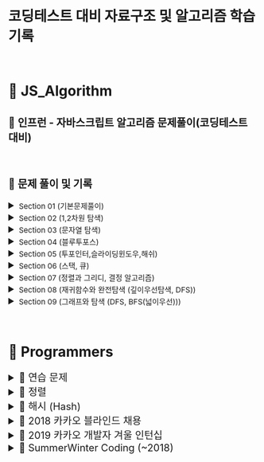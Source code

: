 # 코딩테스트 대비 자료구조 및 알고리즘 학습 기록

<br>

# 📂 JS_Algorithm

## 🏫 인프런 - 자바스크립트 알고리즘 문제풀이(코딩테스트 대비)

<br>

## 📒 문제 풀이 및 기록

<details>
<summary style="font-size: 20px"> <span style="font-size: 15px">Section 01 (기본문제풀이) </span> </summary>
<div markdown="1">

| <p style="font-size: 15px"> No </p> | <p style="font-size: 15px"> 문제 </p>                                                      | <a href="https://velog.io/@arthur/series/Algorithm" style="font-style: italic; font-size: 15px">Velog</a></p>                                                          |
| :---------------------------------- | :----------------------------------------------------------------------------------------- | :--------------------------------------------------------------------------------------------------------------------------------------------------------------------- |
| 1                                   | [세 수 중 최솟값](./JS_Algorithm/Class/Section01/1.세수중최솟값_문제.html)                 | <a href="https://velog.io/@arthur/JSAlgorithm-9of9u4c7" style="font-style: italic">Link</a></p>                                                                        |
| 2                                   | [삼각형 판별하기](./JS_Algorithm/Class/Section01/2.삼각형판별하기_문제.html)               | <a href="https://velog.io/@arthur/1-2.-%EC%82%BC%EA%B0%81%ED%98%95-%ED%8C%90%EB%B3%84%ED%95%98%EA%B8%B0" style="font-style: italic">Link</a></p>                       |
| 3                                   | [연필 개수](./JS_Algorithm/Class/Section01/3.연필개수_문제.html)                           | <a href="https://velog.io/@arthur/1-3.-%EC%97%B0%ED%95%84-%EA%B0%9C%EC%88%98" style="font-style: italic">Link</a></p>                                                  |
| 4                                   | [1부터 N까지 합 출력하기](./JS_Algorithm/Class/Section01/4.1부터N까지합출력하기_문제.html) | <a href="https://velog.io/@arthur/1-4.-1%EB%B6%80%ED%84%B0-N%EA%B9%8C%EC%A7%80-%ED%95%A9-%EC%B6%9C%EB%A0%A5%ED%95%98%EA%B8%B0" style="font-style: italic">Link</a></p> |
| 5                                   | [최솟값 구하기](./JS_Algorithm/Class/Section01/5.최솟값구하기_문제.html)                   | <a href="https://velog.io/@arthur/1-5.-%EC%B5%9C%EC%86%9F%EA%B0%92-%EA%B5%AC%ED%95%98%EA%B8%B0" style="font-style: italic">Link</a></p>                                |
| 6                                   | [홀수](./JS_Algorithm/Class/Section01/6.홀수_문제.html)                                    | <a href="https://velog.io/@arthur/1-6.-%ED%99%80%EC%88%98" style="font-style: italic">Link</a></p>                                                                     |
| 7                                   | [10부제](./JS_Algorithm/Class/Section01/7.10부제_문제.html)                                | <a href="https://velog.io/@arthur/1-7.-10%EB%B6%80%EC%A0%9C" style="font-style: italic">Link</a></p>                                                                   |
| 8                                   | [일곱 난쟁이](./JS_Algorithm/Class/Section01/8.일곱난쟁이_문제.html)                       | <a href="https://velog.io/@arthur/1-8.-%EC%9D%BC%EA%B3%B1-%EB%82%9C%EC%9F%81%EC%9D%B4" style="font-style: italic">Link</a></p>                                         |
| 9                                   | [A를 #으로](./JS_Algorithm/Class/Section01/9.A를샾으로_문제.html)                          | <a href="https://velog.io/@arthur/1-9.-A%EB%A5%BC-%EC%9C%BC%EB%A1%9C" style="font-style: italic">Link</a></p>                                                          |
| 10                                  | [문자 찾기](<./JS_Algorithm/Class/Section01/10.문자찾기_문제(내장함수).html>)              | <a href="https://velog.io/@arthur/1-10.-%EB%AC%B8%EC%9E%90-%EC%B0%BE%EA%B8%B0" style="font-style: italic">Link</a></p>                                                 |
| 11                                  | [대문자 찾기](./JS_Algorithm/Class/Section01/11.대문자찾기_문제.html)                      | <a href="https://velog.io/@arthur/1-10.-%EB%8C%80%EB%AC%B8%EC%9E%90-%EC%B0%BE%EA%B8%B0" style="font-style: italic">Link</a></p>                                        |
| 12                                  | [대문자로 통일](./JS_Algorithm/Class/Section01/12.대문자로통일_문제.html)                  | <a href="https://velog.io/@arthur/1-12.-%EB%8C%80%EB%AC%B8%EC%9E%90%EB%A1%9C-%ED%86%B5%EC%9D%BC" style="font-style: italic">Link</a></p>                               |
| 13                                  | [대소문자 변환](./JS_Algorithm/Class/Section01/13.대소문자변환_문제.html)                  | <a href="https://velog.io/@arthur/1-13.-%EB%8C%80%EC%86%8C%EB%AC%B8%EC%9E%90-%EB%B3%80%ED%99%98" style="font-style: italic">Link</a></p>                               |
| 14                                  | [가장 긴 문자열](./JS_Algorithm/Class/Section01/14.가장긴문자열_문제.html)                 | <a href="https://velog.io/@arthur/1-14.-%EA%B0%80%EC%9E%A5-%EA%B8%B4-%EB%AC%B8%EC%9E%90%EC%97%B4" style="font-style: italic">Link</a></p>                              |
| 15                                  | [가운데 문자 출력](./JS_Algorithm/Class/Section01/15.가운데문자출력_문제.html)             | <a href="https://velog.io/@arthur/1-15.-%EA%B0%80%EC%9A%B4%EB%8D%B0-%EB%AC%B8%EC%9E%90-%EC%B6%9C%EB%A0%A5" style="font-style: italic">Link</a></p>                     |
| 16                                  | [중복문자제거](<./JS_Algorithm/Class/Section01/16.중복문자제거_문제(세트활용).html>)<br>   | <a href="https://velog.io/@arthur/1-16.-%EC%A4%91%EB%B3%B5%EB%AC%B8%EC%9E%90%EC%A0%9C%EA%B1%B0" style="font-style: italic">Link</a></p>                                |
| 17                                  | [중복단어제거](<./JS_Algorithm/Class/Section01/17.중복단어제거_문제(세트활용).html>)       | <a href="https://velog.io/@arthur/1-17.-%EC%A4%91%EB%B3%B5%EB%8B%A8%EC%96%B4%EC%A0%9C%EA%B1%B0" style="font-style: italic">Link</a></p>                                |

</div>
</details>

<details>
<summary style="font-size: 20px"> <span style="font-size: 15px"> Section 02 (1,2차원 탐색) </span> </summary>
<div markdown="1">

| <p style="font-size:15px"> No </p> | <p style="font-size:15px;"> 문제 </p>                                     | <a href="https://velog.io/@arthur/series/JSAlgorithm-Section-02-12%EC%B0%A8%EC%9B%90-%ED%83%90%EC%83%89" style="font-style: italic; font-size:15px">Velog</a></p> |
| :--------------------------------- | :------------------------------------------------------------------------ | :---------------------------------------------------------------------------------------------------------------------------------------------------------------- |
| 1                                  | [큰 수 출력하기](./JS_Algorithm/Class/Section02/1.큰수출력하기_문제.html) | <a href="https://velog.io/@arthur/2-1.-%EC%84%B8-%EC%88%98-%EC%A4%91-%EC%B5%9C%EC%86%9F%EA%B0%92" style="font-style: italic">Link</a></p>                         |
| 2                                  | [보이는 학생](./JS_Algorithm/Class/Section02/2.보이는학생_문제.html)      | <a href="https://velog.io/@arthur/2-2.-%EB%B3%B4%EC%9D%B4%EB%8A%94-%ED%95%99%EC%83%9D" style="font-style: italic">Link</a></p>                                    |
| 3                                  | [가위 바위 보](./JS_Algorithm/Class/Section02/3.가위바위보_문제.html)     | <a href="https://velog.io/@arthur/2-3.-%EA%B0%80%EC%9C%84%EB%B0%94%EC%9C%84%EB%B3%B4" style="font-style: italic">Link</a></p>                                     |
| 4                                  | [점수계산](./JS_Algorithm/Class/Section02/4.점수계산_문제.html)           | <a href="https://velog.io/@arthur/2-4.-%EC%A0%90%EC%88%98%EA%B3%84%EC%82%B0" style="font-style: italic">Link</a></p>                                              |
| 5                                  | [등수구하기](./JS_Algorithm/Class/Section02/5.등수구하기_문제.html)       | <a href="https://velog.io/@arthur/2-5.-%EB%93%B1%EC%88%98%EA%B5%AC%ED%95%98%EA%B8%B0" style="font-style: italic">Link</a></p>                                     |
| 6                                  | [격자판 최대합](./JS_Algorithm/Class/Section02/6.격자판최대합_문제.html)  | <a href="https://velog.io/@arthur/2-6.-%EA%B2%A9%EC%9E%90%ED%8C%90-%EC%B5%9C%EB%8C%80%ED%95%A9" style="font-style: italic">Link</a></p>                           |
| 7                                  | [봉우리](./JS_Algorithm/Class/Section02/7.봉우리_문제.html)               | <a href="https://velog.io/@arthur/2-7.-%EB%B4%89%EC%9A%B0%EB%A6%AC" style="font-style: italic">Link</a></p>                                                       |

</div>
</details>

<details>
<summary style="font-size: 20px"> <span style="font-size: 15px"> Section 03 (문자열 탐색) </span> </summary>
<div markdown="1">

| <p style="font-size:20px"> No </p> | <p style="font-size:20px"> 문제 </p>                                              | <a href="https://velog.io/@arthur/series/JSAlgorithm-Section-03-%EB%AC%B8%EC%9E%90%EC%97%B4-%ED%83%90%EC%83%89" style="font-style: italic; font-size:20px">Velog</a></p> |
| :--------------------------------- | :-------------------------------------------------------------------------------- | :----------------------------------------------------------------------------------------------------------------------------------------------------------------------- |
| 1                                  | [회문 문자열](./JS_Algorithm/Class/Section03/1.회문문자열_문제.html)              | <a href="https://velog.io/@arthur/3-1.-%ED%9A%8C%EB%AC%B8-%EB%AC%B8%EC%9E%90%EC%97%B4" style="font-style: italic">Link</a></p>                                           |
| 2                                  | [유효한 팰린드롬](./JS_Algorithm/Class/Section03/2.유효한팰린드롬_문제.html)      | <a href="https://velog.io/@arthur/3-2.-%EC%9C%A0%ED%9A%A8%ED%95%9C-%ED%8C%B0%EB%A6%B0%EB%93%9C%EB%A1%AC" style="font-style: italic">Link</a></p>                         |
| 3                                  | [숫자만 추출](./JS_Algorithm/Class/Section03/3.숫자만추출_문제.html)              | <a href="https://velog.io/@arthur/3-3.-%EC%88%AB%EC%9E%90%EB%A7%8C-%EC%B6%94%EC%B6%9C" style="font-style: italic">Link</a></p>                                           |
| 4                                  | [가장 짧은 문자거리](./JS_Algorithm/Class/Section03/4.가장짧은문자거리_문제.html) | <a href="https://velog.io/@arthur/3-4.-%EA%B0%80%EC%9E%A5-%EC%A7%A7%EC%9D%80-%EB%AC%B8%EC%9E%90%EA%B1%B0%EB%A6%AC" style="font-style: italic">Link</a></p>               |
| 5                                  | [문자열 압축](./JS_Algorithm/Class/Section03/5.문자열압축_문제.html)              | <a href="https://velog.io/@arthur/3-5.-%EB%AC%B8%EC%9E%90%EC%97%B4-%EC%95%95%EC%B6%95" style="font-style: italic">Link</a></p>                                           |

</div>
</details>

<details>
<summary style="font-size: 20px"> <span style="font-size: 15px"> Section 04 (블루투포스) </span> </summary>
<div markdown="1">

| <p style="font-size:20px"> No </p> | <p style="font-size:20px"> 문제 </p>                                 | <a href="https://velog.io/@arthur/series/JSAlgorithm-Section-04-%EB%B8%94%EB%A3%A8%ED%88%AC%ED%8F%AC%EC%8A%A4" style="font-style: italic; font-size:20px">Velog</a></p> |
| :--------------------------------- | :------------------------------------------------------------------- | :---------------------------------------------------------------------------------------------------------------------------------------------------------------------- |
| 1                                  | [자릿수의 합](./JS_Algorithm/Class/Section04/1.자리수의합_문제.html) | <a href="https://velog.io/@arthur/4-1.-%EC%9E%90%EB%A6%BF%EC%88%98%EC%9D%98-%ED%95%A9" style="font-style: italic">Link</a></p>                                          |
| 2                                  | [뒤집은 소수](./JS_Algorithm/Class/Section04/2.뒤집은소수_문제.html) | <a href="https://velog.io/@arthur/4-2.-%EB%92%A4%EC%A7%91%EC%9D%80-%EC%86%8C%EC%88%98" style="font-style: italic">Link</a></p>                                          |
| 3                                  | [멘토링](./JS_Algorithm/Class/Section04/3.멘토링_문제.html)          | <a href="https://velog.io/@arthur/4-3.-%EB%A9%98%ED%86%A0%EB%A7%81" style="font-style: italic">Link</a></p>                                                             |
| 4                                  | [졸업 선물](./JS_Algorithm/Class/Section04/4.졸업선물_문제.html)     | <a href="https://velog.io/@arthur/4-4.-%EC%A1%B8%EC%97%85%EC%84%A0%EB%AC%BC" style="font-style: italic">Link</a></p>                                                    |
| 5                                  | [K번째 큰 수](./JS_Algorithm/Class/Section04/5.K번째큰수_문제.html)  | <a href="https://velog.io/@arthur/4-5.-K%EB%B2%88%EC%A7%B8-%ED%81%B0-%EC%88%98" style="font-style: italic">Link</a></p>                                                 |

</div>
</details>

<details>
<summary style="font-size: 20px"> <span style="font-size: 15px"> Section 05 (투포인터,슬라이딩윈도우,해쉬) </span> </summary>
<div markdown="1">

| <p style="font-size:20px"> No </p> | <p style="font-size:20px"> 문제 </p>                                        | <a href="https://velog.io/@arthur/series/JSAlgorithm-Section-05-%ED%88%AC%ED%8F%AC%EC%9D%B8%ED%84%B0%EC%8A%AC%EB%9D%BC%EC%9D%B4%EB%94%A9%EC%9C%88%EB%8F%84%EC%9A%B0%ED%95%B4%EC%89%AC" style="font-style: italic; font-size:20px">Velog</a></p> |
| :--------------------------------- | :-------------------------------------------------------------------------- | :---------------------------------------------------------------------------------------------------------------------------------------------------------------------------------------------------------------------------------------------- |
| 1                                  | [두 배열 합치기](./JS_Algorithm/Class/Section05/1.두배열합치기_문제.html)   | <a href="https://velog.io/@arthur/5-1.-%EB%91%90-%EB%B0%B0%EC%97%B4-%ED%95%A9%EC%B9%98%EA%B8%B0" style="font-style: italic">Link</a></p>                                                                                                        |
| 2                                  | [공통원소구하기](./JS_Algorithm/Class/Section05/2.공통원소구하기_문제.html) | <a href="https://velog.io/@arthur/5-2.-%EA%B3%B5%ED%86%B5%EC%9B%90%EC%86%8C%EA%B5%AC%ED%95%98%EA%B8%B0" style="font-style: italic">Link</a></p>                                                                                                 |
| 3                                  | [연속부분수열1](./JS_Algorithm/Class/Section05/3.연속부분수열1_문제.html)   | <a href="https://velog.io/@arthur/5-3.-%EC%97%B0%EC%86%8D%EB%B6%80%EB%B6%84%EC%88%98%EC%97%B4" style="font-style: italic">Link</a></p>                                                                                                          |
| 4                                  | [연속부분수열2](./JS_Algorithm/Class/Section05/4.연속부분수열2_문제.html)   | <a href="https://velog.io/@arthur/5-4.-%EC%97%B0%EC%86%8D%EB%B6%80%EB%B6%84%EC%88%98%EC%97%B42" style="font-style: italic">Link</a></p>                                                                                                         |
| 5                                  | [최대 매출](./JS_Algorithm/Class/Section05/5.최대매출_문제.html)            | <a href="https://velog.io/@arthur/5-5.-%EC%B5%9C%EB%8C%80-%EB%A7%A4%EC%B6%9C" style="font-style: italic">Link</a></p>                                                                                                                           |
| 6                                  | [학급 회장](<./JS_Algorithm/Class/Section05/6.학급회장(해쉬)_문제.html>)    | <a href="https://velog.io/@arthur/5-6.-%ED%95%99%EA%B8%89-%ED%9A%8C%EC%9E%A5" style="font-style: italic">Link</a></p>                                                                                                                           |
| 7                                  | [아나그램](./JS_Algorithm/Class/Section05/7.아나그램_문제.html)             | <a href="https://velog.io/@arthur/5-7.-%EC%95%84%EB%82%98%EA%B7%B8%EB%9E%A8" style="font-style: italic">Link</a></p>                                                                                                                            |
| 8                                  | [모든 아나그램](./JS_Algorithm/Class/Section05/8.모든아나그램_문제.html)    | <a href="https://velog.io/@arthur/5-8.-%EB%AA%A8%EB%93%A0-%EC%95%84%EB%82%98%EA%B7%B8%EB%9E%A8" style="font-style: italic">Link</a></p>                                                                                                         |

</div>
</details>

<details>
<summary style="font-size: 20px"> <span style="font-size: 15px"> Section 06 (스택, 큐) </span> </summary>
<div markdown="1">

| <p style="font-size:20px"> No </p> | <p style="font-size:20px"> 문제 </p>                                                            | <a href="https://velog.io/@arthur/series/JSAlgorithm-Section-06-%EC%8A%A4%ED%83%9D-%ED%81%90" style="font-style: italic; font-size:20px">Velog</a></p>                      |
| :--------------------------------- | :---------------------------------------------------------------------------------------------- | :-------------------------------------------------------------------------------------------------------------------------------------------------------------------------- |
| 1                                  | [올바른 괄호](./JS_Algorithm/Class/Section06/1.올바른괄호_문제.html)                            | <a href="https://velog.io/@arthur/6-1.-%EC%98%AC%EB%B0%94%EB%A5%B8-%EA%B4%84%ED%98%B8" style="font-style: italic">Link</a></p>                                              |
| 2                                  | [괄호문자제거](./JS_Algorithm/Class/Section06/2.괄호문자제거_문제.html)                         | <a href="https://velog.io/@arthur/6-2.-%EA%B4%84%ED%98%B8%EB%AC%B8%EC%9E%90%EC%A0%9C%EA%B1%B0" style="font-style: italic">Link</a></p>                                      |
| 3                                  | [크레인 인형뽑기 (카카오)](<./JS_Algorithm/Class/Section06/3.크레인인형뽑기(카카오)_문제.html>) | <a href="https://velog.io/@arthur/6-3.-%ED%81%AC%EB%A0%88%EC%9D%B8-%EC%9D%B8%ED%98%95%EB%BD%91%EA%B8%B0%EC%B9%B4%EC%B9%B4%EC%98%A4" style="font-style: italic">Link</a></p> |
| 4                                  | [후위식 연산](./JS_Algorithm/Class/Section06/4.후위식연산_문제.html)                            | <a href="https://velog.io/@arthur/6-4.-%ED%9B%84%EC%9C%84%EC%8B%9D-%EC%97%B0%EC%82%B0" style="font-style: italic">Link</a></p>                                              |
| 5                                  | [쇠막대기](./JS_Algorithm/Class/Section06/5.쇠막대기_문제.html)                                 | <a href="https://velog.io/@arthur/6-5.-%EC%87%A0%EB%A7%89%EB%8C%80%EA%B8%B0" style="font-style: italic">Link</a></p>                                                        |
| 6                                  | [공주구하기](./JS_Algorithm/Class/Section06/6.공주구하기_문제.html)                             | <a href="https://velog.io/@arthur/6-6.-%EA%B3%B5%EC%A3%BC%EA%B5%AC%ED%95%98%EA%B8%B0" style="font-style: italic">Link</a></p>                                               |
| 7                                  | [교육과정설계](./JS_Algorithm/Class/Section06/7.교육과정설계_문제.html)                         | <a href="https://velog.io/@arthur/6-7.-%EA%B5%90%EC%9C%A1%EA%B3%BC%EC%A0%95%EC%84%A4%EA%B3%84" style="font-style: italic">Link</a></p>                                      |

</div>
</details>

<details>
<summary style="font-size: 20px"> <span style="font-size: 15px"> Section 07 (정렬과 그리디, 결정 알고리즘) </span> </summary>
<div markdown="1">

| <p style="font-size:20px"> No </p> | <p style="font-size:20px"> 문제 </p>                                                          |     |
| :--------------------------------- | :-------------------------------------------------------------------------------------------- | :-- |
| 1                                  | [선택 정렬](./JS_Algorithm/Class/Section07/1.선택정렬_문제.html)                              |     |
| 2                                  | [버블 정렬](./JS_Algorithm/Class/Section07/2.버블정렬_문제.html)                              |     |
| 3-1                                | [Special Sort (반복문)](<./JS_Algorithm/Class/Section07/3.SpecialSort_문제(반복문).html>)     |     |
| 3-2                                | [Special Sort (버블정렬)](<./JS_Algorithm/Class/Section07/3.SpecialSort_문제(버블정렬).html>) |     |
| 4                                  | [삽입 정렬](./JS_Algorithm/Class/Section07/4.삽입정렬_문제.html)                              |     |
| 5                                  | [LRU](./JS_Algorithm/Class/Section07/5.LRU_문제.html)                                         |     |
| 6                                  | [장난꾸러기 현수](./JS_Algorithm/Class/Section07/6.장난꾸러기현수_문제.html)                  |     |
| 7                                  | [좌표정렬](./JS_Algorithm/Class/Section07/7.좌표정렬_문제.html)                               |     |
| 8                                  | [회의실 배정 (그리디)](<./JS_Algorithm/Class/Section07/8.회의실배정(그리디)_문제.html>)       |     |
| 9                                  | [결혼식](./JS_Algorithm/Class/Section07/9.결혼식_문제.html)                                   |     |
| 10                                 | [이분 검색](./JS_Algorithm/Class/Section07/10.이분검색_문제.html)                             |     |
| 11                                 | [뮤직비디오](./JS_Algorithm/Class/Section07/11.뮤직비디오_문제.html)                          |     |
| 12                                 | [마구간 정하기](./JS_Algorithm/Class/Section07/12.마구간정하기_문제.html)                     |     |

</div>
</details>

<details>
<summary style="font-size: 20px"> <span style="font-size: 15px"> Section 08 (재귀함수와 완전탐색 (깊이우선탐색, DFS)) </span> </summary>
<div markdown="1">

| <p style="font-size:20px"> No </p> | <p style="font-size:20px"> 문제 </p>                                                              |     |
| :--------------------------------- | :------------------------------------------------------------------------------------------------ | :-- |
| 1                                  | [재귀함수](./JS_Algorithm/Class/Section08/1.재귀함수_문제.html)                                   |     |
| 2                                  | [이진수 출력 (재귀)](<./JS_Algorithm/Class/Section08/2.이진수출력(재귀)_문제.html>)               |     |
| 3-1                                | [이진트리 순회(전위)](<./JS_Algorithm/Class/Section08/3.이진트리순회(전위)_문제.html>)            |     |
| 3-2                                | [이진트리 순회(중위)](<./JS_Algorithm/Class/Section08/3.이진트리순회(중위)_문제.html>)            |     |
| 3-3                                | [이진트리 순회(후위)](<./JS_Algorithm/Class/Section08/3.이진트리순회(후위)_문제.html>)            |     |
| 4                                  | [부분 집합 구하기](./JS_Algorithm/Class/Section08/4.부분집합구하기_문제.html)                     |     |
| 5                                  | [합이 같은 부분집합](./JS_Algorithm/Class/Section08/5.합이같은부분집합_문제.html)                 |     |
| 6                                  | [바둑이 승차](./JS_Algorithm/Class/Section08/6.바둑이승차_문제.html)                              |     |
| 7                                  | [최대점수 구하기](./JS_Algorithm/Class/Section08/7.최대점수구하기_문제.html)                      |     |
| 8                                  | [중복 순열](./JS_Algorithm/Class/Section08/8.중복순열_문제.html)                                  |     |
| 9                                  | [동전 교환](./JS_Algorithm/Class/Section08/9.동전교환_문제.html)                                  |     |
| 10                                 | [순열 구하기](./JS_Algorithm/Class/Section08/10.순열구하기_문제.html)                             |     |
| 11                                 | [팩토리얼](./JS_Algorithm/Class/Section08/11.팩토리얼_문제.html)                                  |     |
| 12                                 | [조합수 (메모이제이션)](<./JS_Algorithm/Class/Section08/12.조합수(메모이제이션)_문제.html>)       |     |
| 13-1                               | [수열 추측하기](./JS_Algorithm/Class/Section08/13.수열추측하기_문제.html)                         |     |
| 13-2                               | [수열 추측하기 (Push & Pop)](<./JS_Algorithm/Class/Section08/13.수열추측하기_문제(PushPop).html>) |     |
| 14                                 | [조합 구하기](./JS_Algorithm/Class/Section08/14.조합구하기_문제.html)                             |     |
| 15                                 | [수들의 조합](./JS_Algorithm/Class/Section08/15.수들의조합_문제.html)                             |     |

</div>
</details>

<details>
<summary style="font-size: 20px"> <span style="font-size: 15px"> Section 09 (그래프와 탐색 (DFS, BFS(넓이우선))) </span> </summary>
<div markdown="1">

| <p style="font-size:20px"> No </p> | <p style="font-size:20px"> 문제 </p>                                                           |     |
| :--------------------------------- | :--------------------------------------------------------------------------------------------- | :-- |
| 2                                  | [경로 탐색 (DFS)](<./JS_Algorithm/Class/Section09/2.경로탐색(DFS)_문제.html>)                  |     |
| 3                                  | [경로 탐색 (인접리스트)](<./JS_Algorithm/Class/Section09/3.경로탐색(인접리스트)_문제.html>)    |     |
| 4                                  | [미로탐색](./JS_Algorithm/Class/Section09/4.미로탐색_문제.html)                                |     |
| 5                                  | [이진트리 넓이우선탐색](<./JS_Algorithm/Class/Section09/5.이진트리넓이우선탐색(BFS)문제.html>) |     |
| 6-1                                | [송아지 찾기 (BFS)](<./JS_Algorithm/Class/Section09/6.송아지찾기(BFS)문제.html>)               |     |
| 6-2                                | [송아지 찾기 (Level)](<./JS_Algorithm/Class/Section09/6.송아지찾기(BFS)문제(Level).html>)      |     |
| 7-1                                | [섬나라 아일랜드 (BFS)](<./JS_Algorithm/Class/Section09/7.섬나라아일랜드(BFS)문제.html>)       |     |
| 7-2                                | [섬나라 아일랜드 (DFS)](<./JS_Algorithm/Class/Section09/7.섬나라아일랜드(DFS)문제.html>)       |     |

</div>
</details>

<br>
<br>

# 📂 Programmers

<details>
<summary style="font-size: 20px"> <span style="font-size: 20px"> 📒 연습 문제 </span> </summary>
<div markdown="1">

| <p style="font-size:15px"> Level 1 </p>                                                    |
| ------------------------------------------------------------------------------------------ |
| [x만큼 간격이 있는 n개의 숫자](./Programmers/연습문제/lv1/약수의합.html)                   |
| [같은 숫자는 싫어](./Programmers/연습문제/lv1/같은숫자는싫어.html)                         |
| [나누어 떨어지는 숫자 배열](./Programmers/연습문제/lv1/나누어떨어지는숫자배열.html)        |
| [두 정수 사이의 합](./Programmers/연습문제/lv1/두정수사이의합.html)                        |
| [문자열 내 p와 y의 개수](./Programmers/연습문제/lv1/문자열내p와y의개수.html)               |
| [문자열 내림차순으로 배치하기](./Programmers/연습문제/lv1/문자열내림차순으로배치하기.html) |
| [문자열 내 마음대로 정렬하기](./Programmers/연습문제/lv1/문자열내마음대로정렬하기.html)    |
| [문자열 다루기 기본](./Programmers/연습문제/lv1/문자열다루기기본.html)                     |
| [문자열을 정수로 바꾸기](./Programmers/연습문제/lv1/문자열을정수로바꾸기.html)             |
| [서울에서 김서방 찾기](./Programmers/연습문제/lv1/서울에서김서방찾기.html)                 |
| [소수 찾기](./Programmers/연습문제/lv1/소수찾기.html)                                      |
| [수박수박수박수박수박수](./Programmers/연습문제/lv1/수박수박수박수박수박수.html)           |
| [시저암호](./Programmers/연습문제/lv1/시저암호.html)                                       |
| [약수의 합](./Programmers/연습문제/lv1/약수의합.html)                                      |
| [이상한 문자 만들기](./Programmers/연습문제/lv1/이상한문자만들기.html)                     |
| [자릿수 더하기](./Programmers/연습문제/lv1/자릿수더하기.html)                              |
| [자연수 뒤집어 배열로 만들기](./Programmers/연습문제/lv1/자연수뒤집어배열로만들기.html)    |
| [정수 내림차순으로 배치하기](./Programmers/연습문제/lv1/정수내림차순으로배치하기.html)     |
| [정수제곱근 판별](./Programmers/연습문제/lv1/정수제곱근판별.html)                          |
| [제일 작은 수 제거하기](./Programmers/연습문제/lv1/제일작은수제거하기.html)                |
| [직사각형 별찍기](./Programmers/연습문제/lv1/직사각형별찍기.html)                          |
| [짝수와 홀수](./Programmers/연습문제/lv1/짝수와홀수.html)                                  |
| [최대공약수 최소공배수](./Programmers/연습문제/lv1/최대공약수최소공배수.html)              |
| [콜라츠 추측](./Programmers/연습문제/lv1/콜라츠추측.html)                                  |
| [평균 구하기](./Programmers/연습문제/lv1/평균구하기.html)                                  |
| [하샤드 수](./Programmers/연습문제/lv1/하샤드수.html)                                      |
| [핸드폰 번호 가리기](./Programmers/연습문제/lv1/핸드폰번호가리기.html)                     |
| [행렬의 덧셈](./Programmers/연습문제/lv1/행렬의덧셈.html)                                  |
| [2016년](./Programmers/연습문제/lv1/2016년.html)                                           |
| [가운데 글자 가져오기](./Programmers/연습문제/lv1/가운데글자가져오기.html)                 |

</div>
</details>

<details>
<summary style="font-size: 20px"> <span style="font-size: 20px"> 📒 정렬 </span> </summary>
<div markdown="1">

| <p style="font-size:20px"> Level 1 </p>                    |
| ---------------------------------------------------------- |
| [K번째 수](<./Programmers/정렬/lv1/k번째수_1차(100).html>) |

| <p style="font-size:20px"> Level 2 </p>            |
| -------------------------------------------------- |
| [H-Index](./Programmers/정렬/lv2/H-Index.html)     |
| [가장 큰 수](./Programmers/정렬/lv2/가장큰수.html) |

</div>
</details>

<details>
<summary style="font-size: 20px"> <span style="font-size: 20px"> 📒 해시 (Hash) </span> </summary>
<div markdown="1">

| <p style="font-size:20px"> Level 1 </p>                                             |
| ----------------------------------------------------------------------------------- |
| [완주하지 못한 선수](<./Programmers/해시(Hash)/lv1/완주하지못한선수_1차(100).html>) |

| <p style="font-size:20px"> Level 2 </p>                   |
| --------------------------------------------------------- |
| [위장](<./Programmers/해시(Hash)/lv2/위장_1차(100).html>) |

| <p style="font-size:20px"> Level 3 </p>                               |
| --------------------------------------------------------------------- |
| [베스트앨범](<./Programmers/해시(Hash)/lv3/베스트앨범_3차(100).html>) |

</div>
</details>

<details>
<summary style="font-size: 20px"> <span style="font-size: 20px"> 📒 2018 카카오 블라인드 채용 </span> </summary>
<div markdown="1">

| <p style="font-size:20px"> Level 1 </p>                                       |
| ----------------------------------------------------------------------------- |
| [다트게임](<./Programmers/2018카카오블라인드채용/lv1/다트게임_2차(100).html>) |
| [비밀지도](<./Programmers/2018카카오블라인드채용/lv1/비밀지도_1차(100).html>) |

</div>
</details>

<details>
<summary style="font-size: 20px"> <span style="font-size: 20px"> 📒 2019 카카오 개발자 겨울 인턴십 </span> </summary>
<div markdown="1">

| <p style="font-size:20px"> Level 1 </p>                                                     |
| ------------------------------------------------------------------------------------------- |
| [크레인 인형뽑기게임](./Programmers/2019카카오개발자겨울인턴십/lv1/크레인인형뽑기게임.html) |

</div>
</details>

<details>
<summary style="font-size: 20px"> <span style="font-size: 20px"> 📒 SummerWinter Coding (~2018) </span> </summary>
<div markdown="1">

| <p style="font-size:20px"> Level 1 </p>                                      |
| ---------------------------------------------------------------------------- |
| [소수 만들기](<./Programmers/SummerWinterCoding(~2018)/lv1/소수만들기.html>) |

</div>
</details>
